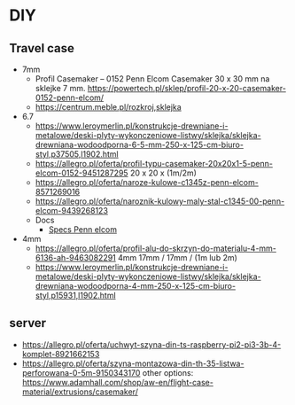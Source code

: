 # DIY

## Travel case
* 7mm
  * Profil Casemaker – 0152 Penn Elcom
    Casemaker 30 x 30 mm na sklejke 7 mm.
    https://powertech.pl/sklep/profil-20-x-20-casemaker-0152-penn-elcom/
  * https://centrum.meble.pl/rozkroj,sklejka
* 6.7
  * https://www.leroymerlin.pl/konstrukcje-drewniane-i-metalowe/deski-plyty-wykonczeniowe-listwy/sklejka/sklejka-drewniana-wodoodporna-6-5-mm-250-x-125-cm-biuro-styl,p37505,l1902.html
  * https://allegro.pl/oferta/profil-typu-casemaker-20x20x1-5-penn-elcom-0152-9451287295
    20 x 20 x (1m/2m)
  * https://allegro.pl/oferta/naroze-kulowe-c1345z-penn-elcom-8571269016
  * https://allegro.pl/oferta/naroznik-kulowy-maly-stal-c1345-00-penn-elcom-9439268123
  * Docs 
    * [Specs Penn elcom](https://www.penn-elcom.com/pdf/Catalogue_EuropeEdition_2019.pdf)
* 4mm
  * https://allegro.pl/oferta/profil-alu-do-skrzyn-do-materialu-4-mm-6136-ah-9463082291 4mm
    17mm / 17mm / (1m lub 2m)
  * https://www.leroymerlin.pl/konstrukcje-drewniane-i-metalowe/deski-plyty-wykonczeniowe-listwy/sklejka/sklejka-drewniana-wodoodporna-4-mm-250-x-125-cm-biuro-styl,p15931,l1902.html


## server
 * https://allegro.pl/oferta/uchwyt-szyna-din-ts-raspberry-pi2-pi3-3b-4-komplet-8921662153
 * https://allegro.pl/oferta/szyna-montazowa-din-th-35-listwa-perforowana-0-5m-9150343170
other options: https://www.adamhall.com/shop/aw-en/flight-case-material/extrusions/casemaker/

